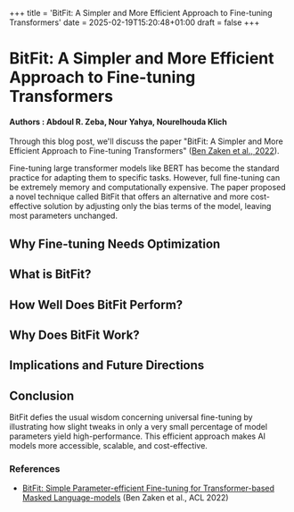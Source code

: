 +++
title = 'BitFit: A Simpler and More Efficient Approach to Fine-tuning Transformers'
date = 2025-02-19T15:20:48+01:00
draft = false
+++

BitFit: A Simpler and More Efficient Approach to Fine-tuning Transformers
==============

#### Authors : Abdoul R. Zeba, Nour Yahya, Nourelhouda Klich

Through this blog post, we'll discuss the paper "BitFit: A Simpler and More Efficient Approach to Fine-tuning Transformers" ([Ben Zaken et al., 2022](#benzaken)).

Fine-tuning large transformer models like BERT has become the standard practice for adapting them to specific tasks. However, full fine-tuning can be extremely memory and computationally expensive. The paper proposed a novel technique called BitFit that offers an alternative and more cost-effective solution by adjusting only the bias terms of the model, leaving most parameters unchanged.

## Why Fine-tuning Needs Optimization



## What is BitFit?



## How Well Does BitFit Perform?



## Why Does BitFit Work?



## Implications and Future Directions



## Conclusion

BitFit defies the usual wisdom concerning universal fine-tuning by illustrating how slight tweaks in only a very small percentage of model parameters yield high-performance. This efficient approach makes AI models more accessible, scalable, and cost-effective.


### References  

- <a id="#benzaken"></a> [BitFit: Simple Parameter-efficient Fine-tuning for Transformer-based Masked Language-models](https://aclanthology.org/2022.acl-short.1/) (Ben Zaken et al., ACL 2022)